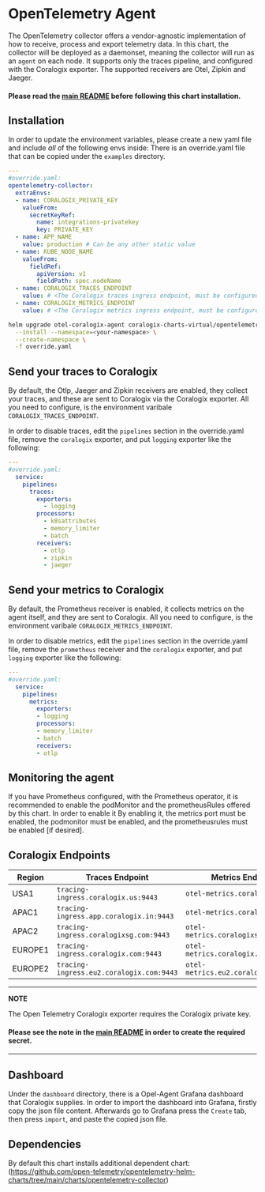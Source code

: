 # OpenTelemetry Agent
The OpenTelemetry collector offers a vendor-agnostic implementation of how to receive, process and export telemetry data. 
In this chart, the collector will be deployed as a daemonset, meaning the collector will run as an `agent` on each node.
It supports only the traces pipeline, and configured with the Coralogix exporter.
The supported receivers are Otel, Zipkin and Jaeger. 

#### Please read the [main README](https://github.com/coralogix/eng-integrations/blob/master/README.md) before following this chart installation.

## Installation
In order to update the environment variables, please create a new yaml file and include *all* of the following envs inside:
There is an override.yaml file that can be copied under the `examples` directory.

```yaml
---
#override.yaml:
opentelemetry-collector:
  extraEnvs:
  - name: CORALOGIX_PRIVATE_KEY
    valueFrom:
      secretKeyRef:
        name: integrations-privatekey
        key: PRIVATE_KEY
  - name: APP_NAME
    value: production # Can be any other static value
  - name: KUBE_NODE_NAME
    valueFrom:
      fieldRef:
        apiVersion: v1
        fieldPath: spec.nodeName
  - name: CORALOGIX_TRACES_ENDPOINT
    value: # <The Coralogix traces ingress endpoint, must be configured for sending traces>
  - name: CORALOGIX_METRICS_ENDPOINT
    value: # <The Coralogix metrics ingress endpoint, must be configured for sending metrics>
```

```bash
helm upgrade otel-coralogix-agent coralogix-charts-virtual/opentelemetry-coralogix \
  --install --namespace=<your-namespace> \
  --create-namespace \
  -f override.yaml
```

## Send your traces to Coralogix
By default, the Otlp, Jaeger and Zipkin receivers are enabled, they collect your traces, and these are sent to Coralogix via the Coralogix exporter. 
All you need to configure, is the environment varibale `CORALOGIX_TRACES_ENDPOINT`.

In order to disable traces, edit the `pipelines` section in the override.yaml file, remove the `coralogix` exporter, and put `logging` exporter like the following:
 
```yaml
---
#override.yaml:
  service:
    pipelines:
      traces:
        exporters:
          - logging
        processors:
          - k8sattributes
          - memory_limiter
          - batch
        receivers:
          - otlp
          - zipkin
          - jaeger
```  

## Send your metrics to Coralogix
By default, the Prometheus receiver is enabled, it collects metrics on the agent itself, and they are sent to Coralogix. 
All you need to configure, is the environment varibale `CORALOGIX_METRICS_ENDPOINT`.

In order to disable metrics, edit the `pipelines` section in the override.yaml file, remove the `prometheus` receiver and the `coralogix` exporter, and put `logging` exporter like the following:
 
```yaml
---
#override.yaml:
  service:
    pipelines:
      metrics:
        exporters:
        - logging
        processors:
        - memory_limiter
        - batch
        receivers:
        - otlp
```  

## Monitoring the agent
If you have Prometheus configured, with the Prometheus operator, it is recommended to enable the podMonitor and the prometheusRules offered by this chart. 
In order to enable it By enabling it, the metrics port must be enabled, the podmonitor must be enabled, and the prometheusrules must be enabled [if desired].

## Coralogix Endpoints

| Region  | Traces Endpoint                               | Metrics Endpoint	
|---------|-----------------------------------------------|-----------------------------------------------
| USA1	  | `tracing-ingress.coralogix.us:9443`           | `otel-metrics.coralogix.us:443`	
| APAC1   | `tracing-ingress.app.coralogix.in:9443`       | `otel-metrics.coralogix.in:443`
| APAC2   | `tracing-ingress.coralogixsg.com:9443`        | `otel-metrics.coralogixsg.com:443`
| EUROPE1 | `tracing-ingress.coralogix.com:9443`          | `otel-metrics.coralogix.com:443`
| EUROPE2 | `tracing-ingress.eu2.coralogix.com:9443`      | `otel-metrics.eu2.coralogix.com:443`

---
**NOTE**

The Open Telemetry Coralogix exporter requires the Coralogix private key.
#### Please see the note in the [main README](https://github.com/coralogix/eng-integrations/blob/master/README.md) in order to create the required secret.
---

## Dashboard
Under the `dashboard` directory, there is a Opel-Agent Grafana dashboard that Coralogix supplies.
In order to import the dashboard into Grafana, firstly copy the json file content.
Afterwards go to Grafana press the `Create` tab, then press `import`, and paste the copied json file.

## Dependencies
By default this chart installs additional dependent chart:
(https://github.com/open-telemetry/opentelemetry-helm-charts/tree/main/charts/opentelemetry-collector)
